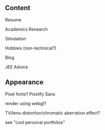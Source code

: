 ## Content

Resume

Academics
    Research

Simulation

Hobbies (non-technical?)

Blog

JEE Advice

## Appearance

Pixel fonts? Pixelify Sans

render using webgl?

TV/lens-distortion/chromatic aberration effect?

see "cool personal portfolios"
